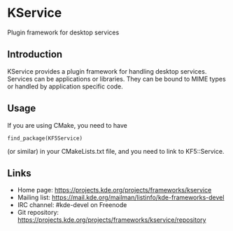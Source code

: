 # KService

Plugin framework for desktop services

## Introduction

KService provides a plugin framework for handling desktop services. Services can
be applications or libraries. They can be bound to MIME types or handled by
application specific code.

## Usage

If you are using CMake, you need to have

    find_package(KF5Service)

(or similar) in your CMakeLists.txt file, and you need to link to KF5::Service.

## Links

- Home page: <https://projects.kde.org/projects/frameworks/kservice>
- Mailing list: <https://mail.kde.org/mailman/listinfo/kde-frameworks-devel>
- IRC channel: #kde-devel on Freenode
- Git repository: <https://projects.kde.org/projects/frameworks/kservice/repository>
